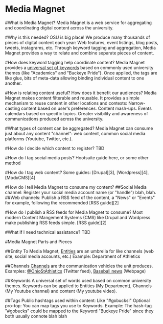 Media Magnet
============

#What is Media Magnet?
Media Magnet is a web service for aggregating and coordinating digital content across the university.

#Why is this needed?
OSU is big place! We produce many thousands of pieces of digital content each year: Web features, event listings, blog posts, tweets, instagrams, etc. Through keyword tagging and aggregation, Media Magnet provides a way to relate and combine separate pieces of content.

#How does keyword tagging help coordinate content?
Media Magnet provides a [universal set of keywords][1] based on commonly used university themes (like "Academics" and "Buckeye Pride"). Once applied, the tags are like glue, bits of meta-data allowing binding individual content to one another.

#How is relating content useful? How does it benefit our audiences?
Media Magnet makes content filterable and reusable. It provides a simple mechanism to reuse content in other locations and contexts: Narrow-casting content based on user's preferences. Content mash-ups. Events calendars based on specific topics. Greater visibility and awareness of communications produced across the university.

#What types of content can be aggregated?
Media Magnet can consume just about any content "channel": web content, common social media platforms (Youtube, Twitter, etc.).

#How do I decide which content to register?
TBD

#How do I tag social media posts?
Hootsuite guide here, or some other method

#How do I tag web content?
Some guides: [Drupal][3], [Wordpress][4], [ModxCMS][4]

#How do I tell Media Magnet to consume my content?
##Social Media channel:
Register your social media account name (or "handle") blah, blah. 
##Web channels:
Publish a RSS feed of the content, a "News" or "Events" for example, following the recommended [RSS guide][2]

#How do I publish a RSS feeds for Media Magnet to consume?
Most modern Content Mangement Systems (CMS) like Drupal and Wordpress make publishing RSS feeds simple. [RSS guide][2]

#What if I need technical assistance?
TBD

[1]: https://mediamagnet.osu.edu/keywords

#Media Magnet Parts and Pieces

##Entity
To Media Magnet, [Entities](entities/README.md) are an umbrella for like channels (web site, social media accounts, etc.)
Example: Department of Athletics

##Channels
[Channels](entities/README.md) are the communication vehicles the unit produces. 
Examples: [@OhioStAthletics](https://twitter.com/OhioStAthletics) (Twitter feed), 
[Baseball news](http://www.ohiostatebuckeyes.com/sports/m-basebl/spec-rel/osu-m-basebl-spec-rel.html) (Webpage)

##Keywords
A universal set of words used based on common university themes. Keywords can be applied to Entities (My Department), Channels (My Youtube channel) and content (My youtube video).

##Tags
Public hashtags used within content: Like "#gobucks!"
Optional pro-top: You can map tags you use to Keywords.
Example: The hash-tag "#gobucks" could be mapped to the Keyword "Buckeye Pride" since they both usually connote blah blah


